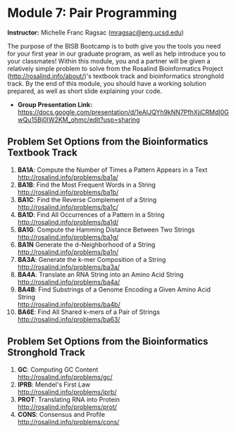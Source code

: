 # Module 7: Pair Programming

**Instructor:** Michelle Franc Ragsac (mragsac@eng.ucsd.edu)

The purpose of the BISB Bootcamp is to both give you the tools you need for your first year in our graduate program, as well as help introduce you to your classmates! Within this module, you and a partner will be given a relatively simple problem to solve from the Rosalind Bioinformatics Project (http://rosalind.info/about/)'s textbook track and bioinformatics stronghold track. By the end of this module, you should have a working solution prepared, as well as short slide explaining your code.

* **Group Presentation Link:** https://docs.google.com/presentation/d/1eAIJQYh9kNN7PfhXjjCRMdI0GwQu15Bj0IW2KM_ohmc/edit?usp=sharing

## Problem Set Options from the Bioinformatics Textbook Track

1. **BA1A**: Compute the Number of Times a Pattern Appears in a Text<br>http://rosalind.info/problems/ba1a/
2. **BA1B**: Find the Most Frequent Words in a String<br>http://rosalind.info/problems/ba1b/
3. **BA1C**: Find the Reverse Complement of a String<br>http://rosalind.info/problems/ba1c/
4. **BA1D**: Find All Occurrences of a Pattern in a String<br>http://rosalind.info/problems/ba1d/
5. **BA1G**: Compute the Hamming Distance Between Two Strings<br>http://rosalind.info/problems/ba1g/
6. **BA1N**	Generate the d-Neighborhood of a String<br>http://rosalind.info/problems/ba1n/
7. **BA3A**: Generate the k-mer Composition of a String<br>http://rosalind.info/problems/ba3a/
8. **BA4A**: Translate an RNA String into an Amino Acid String<br>http://rosalind.info/problems/ba4a/
9. **BA4B**: Find Substrings of a Genome Encoding a Given Amino Acid String<br>http://rosalind.info/problems/ba4b/
10. **BA6E**: Find All Shared k-mers of a Pair of Strings<br>http://rosalind.info/problems/ba63/

## Problem Set Options from the Bioinformatics Stronghold Track

1. **GC**: Computing GC Content<br>http://rosalind.info/problems/gc/
2. **IPRB**: Mendel's First Law<br>http://rosalind.info/problems/iprb/
3. **PROT**: Translating RNA into Protein<br>http://rosalind.info/problems/prot/
4. **CONS**: Consensus and Profile<br>http://rosalind.info/problems/cons/